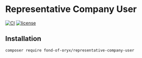 # Representative Company User
[![CI](https://github.com/fond-of-oryx/representative-company-user/actions/workflows/main.yml/badge.svg)](https://github.com/fond-of-oryx/representative-company-user/actions/workflows/main.yml)
[![license](https://img.shields.io/github/license/fond-of-oryx/representative-company-user.svg)](https://packagist.org/packages/fond-of-oryx/representative-company-user)

## Installation
```
composer require fond-of-oryx/representative-company-user
```
